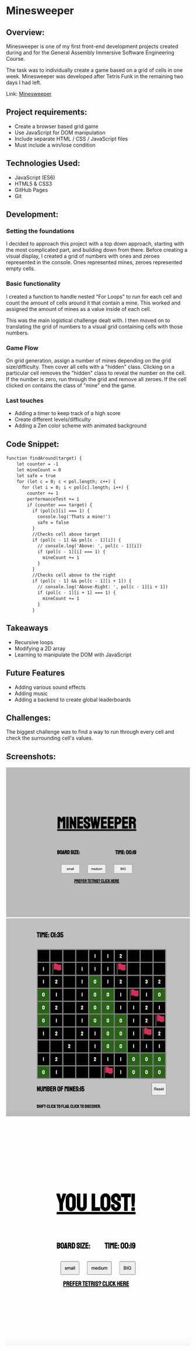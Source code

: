 # Minesweeper

## Overview:

Minesweeper is one of my first front-end development projects created during and for the General Assembly Immersive Software Engineering Course.

The task was to individually create a game based on a grid of cells in one week. Minesweeper was developed after Tetris Funk in the remaining two days I had left.

Link: [Minesweeper](https://adwam12.github.io/project-1/Minesweeper/)

## Project requirements:
* Create a browser based grid game
* Use JavaScript for DOM manipulation
* Include separate HTML / CSS / JavaScript files
* Must include a win/lose condition

## Technologies Used:
* JavaScript (ES6)
* HTML5 & CSS3
* GitHub Pages
* Git


## Development:
### Setting the foundations
I decided to approach this project with a top down approach, starting with the most complicated part, and building down from there. Before creating a visual display, I created a grid of numbers with ones and zeroes represented in the console. Ones represented mines, zeroes represented empty cells.

### Basic functionality
I created a function to handle nested "For Loops" to run for each cell and count the amount of cells around it that contain a mine. This worked and assigned the amount of mines as a value inside of each cell.

This was the main logistical challenge dealt with. I then moved on to translating the grid of numbers to a visual grid containing cells with those numbers.

### Game Flow
On grid generation, assign a number of mines depending on the grid size/difficulty. Then cover all cells with a "hidden" class. Clicking on a particular cell removes the "hidden" class to reveal the number on the cell. If the number is zero, run through the grid and remove all zeroes. If the cell clicked on contains the class of "mine" end the game.


### Last touches
* Adding a timer to keep track of a high score
* Create different levels/difficulty
* Adding a Zen color scheme with animated background


## Code Snippet:
```
function findAround(target) {
    let counter = -1
    let mineCount = 0
    let safe = true
    for (let c = 0; c < pol.length; c++) {
      for (let i = 0; i < pol[c].length; i++) {
        counter += 1
        performanceTest += 1
        if (counter === target) {
          if (pol[c][i] === 1) {
            console.log('Thats a mine!')
            safe = false
          }
          //Checks cell above target
          if (pol[c - 1] && pol[c - 1][i]) {
            // console.log('Above: ', pol[c - 1][i])
            if (pol[c - 1][i] === 1) {
              mineCount += 1
            }
          }
          //Checks cell above to the right
          if (pol[c - 1] && pol[c - 1][i + 1]) {
            // console.log('Above-Right: ', pol[c - 1][i + 1])
            if (pol[c - 1][i + 1] === 1) {
              mineCount += 1
            }
          }
```

## Takeaways
* Recursive loops
* Modifying a 2D array
* Learning to manipulate the DOM with JavaScript

## Future Features
* Adding various sound effects
* Adding music
* Adding a backend to create global leaderboards

## Challenges:
The biggest challenge was to find a way to run through every cell and check the surrounding cell's values.

## Screenshots:
![](images/Mine_Menu.png)
![](images/Mine_Main.png)
![](images/Mine_Lose.png)
